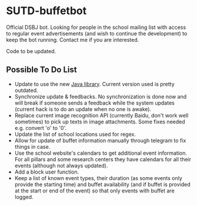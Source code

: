# SUTD-buffetbot

Official DSBJ bot. Looking for people in the school mailing list with access to regular event advertisements (and wish to continue the development) to keep the bot running. Contact me if you are interested.

Code to be updated.

## Possible To Do List

- Update to use the new [Java library](https://github.com/rubenlagus/TelegramBots ). Current version used is pretty outdated.
- Synchronize update & feedbacks. No synchronization is done now and will break if someone sends a feedback while the system updates (current hack is to do an update when no one is awake).
- Replace current image recognition API (currently Baidu, don't work well sometimes) to pick up texts in image attachments. Some fixes needed e.g. convert 'o' to '0'. 
- Update the list of school locations used for regex.
- Allow for update of buffet information manually through telegram to fix things in case.
- Use the school website's calendars to get additional event information. For all pillars and some research centers they have calendars for all their events (although not always updated).
- Add a block user function.
- Keep a list of known event types, their duration (as some events only provide the starting time) and buffet availability (and if buffet is provided at the start or end of the event) so that only events with buffet are logged.
